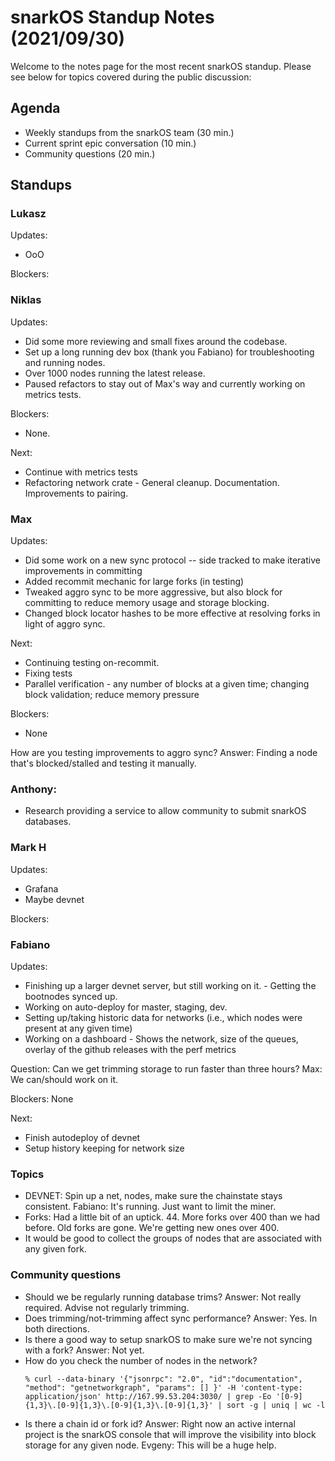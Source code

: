# snarkOS Standup Notes (2021/09/30)

Welcome to the notes page for the most recent snarkOS standup. Please see below for topics covered during the public discussion:

## Agenda

* Weekly standups from the snarkOS team (30 min.)
* Current sprint epic conversation (10 min.)
* Community questions (20 min.)

## Standups

### Lukasz

Updates:

- OoO

Blockers:

### Niklas

Updates:

- Did some more reviewing and small fixes around the codebase.
- Set up a long running dev box (thank you Fabiano) for troubleshooting and running nodes.
- Over 1000 nodes running the latest release.
- Paused refactors to stay out of Max's way and currently working on metrics tests.

Blockers:

* None.

Next:  
* Continue with metrics tests
* Refactoring network crate - General cleanup.  Documentation.  Improvements to pairing.

### Max

Updates:
* Did some work on a new sync protocol -- side tracked to make iterative improvements in committing
* Added recommit mechanic for large forks (in testing)
* Tweaked aggro sync to be more aggressive, but also block for committing to reduce memory usage and storage blocking.
* Changed block locator hashes to be more effective at resolving forks in light of aggro sync.

Next:
* Continuing testing on-recommit.  
* Fixing tests
* Parallel verification - any number of blocks at a given time; changing block validation; reduce memory pressure

Blockers:
* None

How are you testing improvements to aggro sync?  Answer:  Finding a node that's blocked/stalled and testing it manually.


### Anthony:
* Research providing a service to allow community to submit snarkOS databases.

### Mark H

Updates:
* Grafana 
* Maybe devnet

Blockers:

### Fabiano
Updates:
* Finishing up a larger devnet server, but still working on it. - Getting the bootnodes synced up.
* Working on auto-deploy for master, staging, dev.
* Setting up/taking historic data for networks (i.e., which nodes were present at any given time)
* Working on a dashboard - Shows the network, size of the queues, overlay of the github releases with the perf metrics

Question:  Can we get trimming storage to run faster than three hours?  Max:  We can/should work on it.

Blockers:  None

Next: 
* Finish autodeploy of devnet
* Setup history keeping for network size 

### Topics

* DEVNET:  Spin up a net, nodes, make sure the chainstate stays consistent.  Fabiano:  It's running.  Just want to limit the miner.
* Forks:  Had a little bit of an uptick.  44.  More forks over 400 than we had before.  Old forks are gone.  We're getting new ones over 400.  
* It would be good to collect the groups of nodes that are associated with any given fork.

### Community questions
* Should we be regularly running database trims?  Answer:  Not really required.  Advise not regularly trimming.
* Does trimming/not-trimming affect sync performance?  Answer:  Yes.  In both directions.  
* Is there a good way to setup snarkOS to make sure we're not syncing with a fork?  Answer:  Not yet.
* How do you check the number of nodes in the network?
    ```
    % curl --data-binary '{"jsonrpc": "2.0", "id":"documentation", "method": "getnetworkgraph", "params": [] }' -H 'content-type: application/json' http://167.99.53.204:3030/ | grep -Eo '[0-9]{1,3}\.[0-9]{1,3}\.[0-9]{1,3}\.[0-9]{1,3}' | sort -g | uniq | wc -l
    ```
* Is there a chain id or fork id?  Answer:  Right now an active internal project is the snarkOS console that will improve the visibility into block storage for any given node.  Evgeny:  This will be a huge help.
